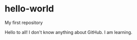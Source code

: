 # hello-world
My first repository

Hello to all!
I don't know anything about GitHub.
I am learning.
